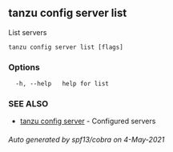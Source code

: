 ## tanzu config server list

List servers

```
tanzu config server list [flags]
```

### Options

```
  -h, --help   help for list
```

### SEE ALSO

* [tanzu config server](tanzu_config_server.md)     - Configured servers

###### Auto generated by spf13/cobra on 4-May-2021
